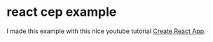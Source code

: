 # react cep example

I made this example with this nice youtube tutorial [Create React App](https://www.youtube.com/watch?v=oy4cbqE1_qc).
